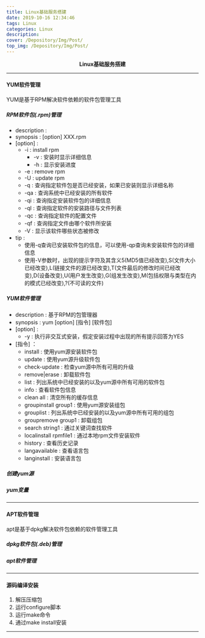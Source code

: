```yaml
---
title: Linux基础服务搭建
date: 2019-10-16 12:34:46
tags: Linux
categories: Linux
description: 
cover: /Depository/Img/Post/
top_img: /Depository/Img/Post/
---
```


**<center>Linux基础服务搭建</center>**


---

#### YUM软件管理

YUM是基于RPM解决软件依赖的软件包管理工具

##### RPM软件包(.rpm)管理

* description  : 
* synopsis  :  [option] XXX.rpm
* [option]  :
  * -i  :  install rpm
    * -v  :  安装时显示详细信息
    * -h  :  显示安装进度
  * -e  :  remove rpm
  * -U  :  update rpm
  * -q  :  查询指定软件包是否已经安装，如果已安装则显示详细名称
  * -qa  :  查询系统中已经安装的所有软件
  * -qi  :  查询指定安装软件包的详细信息
  * -ql  :  查询指定软件的安装路径与文件列表
  * -qc  :  查询指定软件的配置文件
  * -qf  :  查询指定文件由哪个软件所安装
  * -V  :  显示该软件哪些状态被修改
* tip :  
  * 使用-q查询已安装软件包的信息，可以使用-qp查询未安装软件包的详细信息
  * 使用-V参数时，出现的提示字符及其含义5(MD5值已经改变),S(文件大小已经改变),L(链接文件的源已经改变),T(文件最后的修改时间已经改变),D(设备改变),U(用户发生改变),G(组发生改变),M(包括权限与类型在内的模式已经改变),?(不可读的文件)

##### YUM软件管理

* description  :  基于RPM的包管理器
* synopsis  :  yum [option] [指令] [软件包]
* [option]  :
  * -y  :  执行非交互式安装，假定安装过程中出现的所有提示回答为YES
* [指令]  ：
  * install  :  使用yum源安装软件包
  * update  :  使用yum源升级软件包
  * check-update  :  检查yum源中所有可用的升级
  * remove|erase  :  卸载软件包
  * list  :  列出系统中已经安装的以及yum源中所有可用的软件包
  * info  :  查看软件包信息
  * clean all  :  清空所有的缓存信息
  * groupinstall group1  :  使用yum源安装组包
  * grouplist  :  列出系统中已经安装的以及yum源中所有可用的组包
  * groupremove group1  :  卸载组包
  * search string1  :  通过关键词查找软件
  * localinstall rpmfile1  :  通过本地rpm文件安装软件
  * history  :  查看历史记录
  * langavailable  :  查看语言包
  * langinstall  :  安装语言包


##### 创建yum源

##### yum变量

---

#### APT软件管理

apt是基于dpkg解决软件包依赖的软件管理工具

##### dpkg软件包(.deb)管理

##### apt软件管理

---

#### 源码编译安装

1. 解压压缩包
2. 运行configure脚本
3. 运行make命令
4. 通过make install安装

---